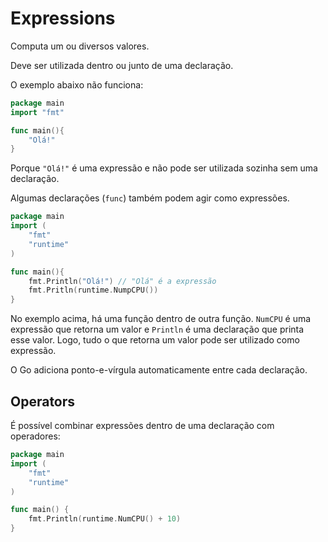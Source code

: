 # Expressions

Computa um ou diversos valores.

Deve ser utilizada dentro ou junto de uma declaração.

O exemplo abaixo não funciona:

```go
package main
import "fmt"

func main(){
    "Olá!"
}
```

Porque `"Olá!"` é uma expressão e não pode ser utilizada sozinha sem uma declaração.

Algumas declarações (`func`) também podem agir como expressões.

```go
package main
import (
    "fmt"
    "runtime"
)

func main(){
    fmt.Println("Olá!") // "Olá" é a expressão
    fmt.Pritln(runtime.NumpCPU())
}
```

No exemplo acima, há uma função dentro de outra função. `NumCPU` é uma expressão que retorna um valor e `Println` é uma declaração que printa esse valor. Logo, tudo o que retorna um valor pode ser utilizado como expressão.

O Go adiciona ponto-e-vírgula automaticamente entre cada declaração.

## Operators

É possível combinar expressões dentro de uma declaração com operadores:

```go
package main
import (
    "fmt"
    "runtime"
)

func main() {
    fmt.Println(runtime.NumCPU() + 10)
}
```
